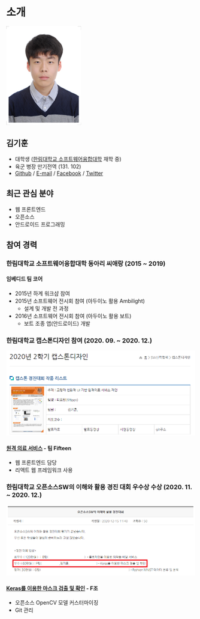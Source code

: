 # 소개

![김기훈](/img/kihoon.jpg "무려 5년 전사진")
## 김기훈
* 대학생 ([한림대학교 소프트웨어융합대학](https://sw.hallym.ac.kr/) 재학 중)
* 육군 병장 만기전역 (131. 102)
* [Github](https://github.com/daedu0813) / [E-mail](mailto:daedu0813@gmail.com) / [Facebook](https://www.facebook.com/daedu4fabk) / [Twitter](https://twitter.com/DaeDuTwit)

## 최근 관심 분야
* 웹 프론트엔드  
* 오픈소스  
* 안드로이드 프로그래밍  

## 참여 경력
### 한림대학교 소프트웨어융합대학 동아리 씨애랑 (2015 ~ 2019)
#### 임베디드 팀 코어
* 2015년 하계 워크샵 참여
* 2015년 소프트웨어 전시회 참여 (아두이노 활용 Ambilight)
  - 설계 및 개발 전 과정 
* 2016년 소프트웨어 전시회 참여 (아두이노 활용 보트)
  - 보트 조종 앱(안드로이드) 개발
  

### 한림대학교 캡스톤디자인 참여 (2020. 09. ~ 2020. 12.)
![캡스톤디자인](/img/capstone.png "참여")
#### [원격 의료 서비스](https://github.com/Fifteen-rm/frontend) - 팀 Fifteen
* 웹 프론트엔드 담당
* 리액트 웹 프레임워크 사용


### 한림대학교 오픈소스SW의 이해와 활용 경진 대회 우수상 수상 (2020. 11. ~ 2020. 12.)
![오픈소스SW의이해](/img/keras.png "우수상 수상")
#### [Keras를 이용한 마스크 검출 및 확인](https://github.com/sunnyleeee/OpenSource_Team-F) - F조
* 오픈소스 OpenCV 모델 커스터마이징
* Git 관리
